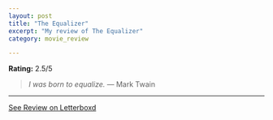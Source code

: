 ```yaml
---
layout: post
title: "The Equalizer"
excerpt: "My review of The Equalizer"
category: movie_review

---
```


**Rating:** 2.5/5

<blockquote><i>I was born to equalize. </i>— Mark Twain</blockquote>

<hr>

[See Review on Letterboxd](https://boxd.it/8dK59b)
